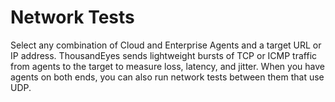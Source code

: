 # Network Tests

Select any combination of Cloud and Enterprise Agents and a target URL or IP address. ThousandEyes sends lightweight bursts of TCP or ICMP traffic from agents to the target to measure loss, latency, and jitter. When you have agents on both ends, you can also run network tests between them that use UDP.
